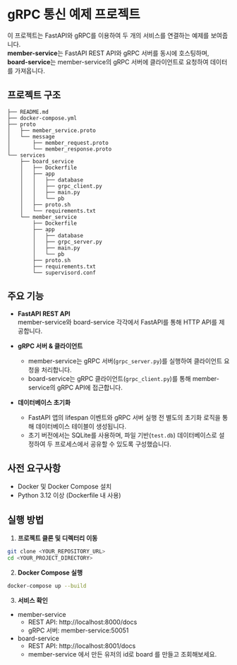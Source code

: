 # gRPC 통신 예제 프로젝트

이 프로젝트는 FastAPI와 gRPC를 이용하여 두 개의 서비스를 연결하는 예제를 보여줍니다.  
**member-service**는 FastAPI REST API와 gRPC 서버를 동시에 호스팅하며,  
**board-service**는 member-service의 gRPC 서버에 클라이언트로 요청하여 데이터를 가져옵니다.

## 프로젝트 구조
```bash.
├── README.md
├── docker-compose.yml
├── proto
│   ├── member_service.proto
│   └── message
│       ├── member_request.proto
│       └── member_response.proto
└── services
    ├── board_service
    │   ├── Dockerfile
    │   ├── app
    │   │   ├── database
    │   │   ├── grpc_client.py
    │   │   ├── main.py
    │   │   └── pb
    │   ├── proto.sh
    │   └── requirements.txt
    └── member_service
        ├── Dockerfile
        ├── app
        │   ├── database
        │   ├── grpc_server.py
        │   ├── main.py
        │   └── pb
        ├── proto.sh
        ├── requirements.txt
        └── supervisord.conf
```

## 주요 기능

- **FastAPI REST API**  
  member-service와 board-service 각각에서 FastAPI를 통해 HTTP API를 제공합니다.
  
- **gRPC 서버 & 클라이언트**  
  - member-service는 gRPC 서버(`grpc_server.py`)를 실행하여 클라이언트 요청을 처리합니다.
  - board-service는 gRPC 클라이언트(`grpc_client.py`)를 통해 member-service의 gRPC API에 접근합니다.

- **데이터베이스 초기화**  
  - FastAPI 앱의 lifespan 이벤트와 gRPC 서버 실행 전 별도의 초기화 로직을 통해 데이터베이스 테이블이 생성됩니다.
  - 초기 버전에서는 SQLite를 사용하며, 파일 기반(`test.db`) 데이터베이스로 설정하여 두 프로세스에서 공유할 수 있도록 구성했습니다.

## 사전 요구사항

- Docker 및 Docker Compose 설치  
- Python 3.12 이상 (Dockerfile 내 사용)

## 실행 방법

1. **프로젝트 클론 및 디렉터리 이동**  
```bash
git clone <YOUR_REPOSITORY_URL>
cd <YOUR_PROJECT_DIRECTORY>
```

2. **Docker Compose 실행**
```bash
docker-compose up --build
```

3. **서비스 확인**
- member-service
    - REST API: http://localhost:8000/docs
    - gRPC 서버: member-service:50051
- board-service
    - REST API: http://localhost:8001/docs
    - member-service 에서 만든 유저의 id로 board 를 만들고 조회해보세요.

